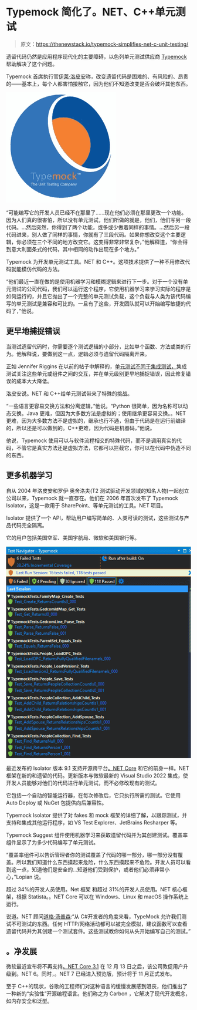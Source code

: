 # Typemock 简化了。NET、C++单元测试

> 原文：<https://thenewstack.io/typemock-simplifies-net-c-unit-testing/>

遗留代码仍然是应用程序现代化的主要障碍，以色列单元测试供应商 [Typemock](https://www.typemock.com/) 帮助解决了这个问题。

Typemock 首席执行官[伊莱·洛皮安](https://mobile.twitter.com/elilopian)称，改变遗留代码是困难的、有风险的、昂贵的——基本上，每个人都害怕接触它，因为他们不知道改变是否会破坏其他东西。

![](img/d480146e12793df65e76d6bffebc93c4.png)

“可能编写它的开发人员已经不在那里了……现在他们必须在那里更改一个功能。因为人们真的很害怕，所以没有单元测试，他们所做的就是，他们，他们写另一段代码。…然后突然，你得到了两个功能，或多或少做着同样的事情。…然后另一段代码进来，别人做了同样的事情，你就有了三段代码。如果你想改变这个主要逻辑，你必须在三个不同的地方改变它。这变得非常非常复杂，”他解释道，“你会得到意大利面条式的代码，其中相同的动作出现在多个地方。”

Typemock 为开发单元测试工具。NET 和 C++。这项技术提供了一种不用修改代码就能模仿代码的方法。

“他们最近一直在做的是使用机器学习和模糊逻辑来进行下一步。对于一个没有单元测试的公司代码，我们可以运行这个程序，它使用机器学习来学习实际的程序是如何运行的，并且它抛出了一个完整的单元测试负载，这个负载与人类为该代码编写的单元测试是兼容和可比的。一旦有了这些，开发团队就可以开始编写敏捷的代码了，”他说。

## 更早地捕捉错误

当测试遗留代码时，你需要逐个测试逻辑的小部分，比如单个函数、方法或类的行为。他解释说，要做到这一点，逻辑必须与遗留代码隔离开来。

正如 Jennifer Riggins 在以前的帖子中解释的，[单元测试不同于集成测试，](https://thenewstack.io/unit-testing-time-consuming-product-saving/)集成测试关注这些单元或组件之间的交互，并在单元级别更早地捕捉错误，因此修复错误的成本大大降低。

洛皮安说。NET 和 C++给单元测试带来了特殊的挑战。

“一些语言更容易交换方法和分离逻辑，”他说。“Python 很简单，因为名称可以动态交换。Java 更难，但因为大多数方法是虚拟的；使用继承更容易交换。。NET 更难，因为大多数方法不是虚拟的，继承也行不通，但由于代码是在运行前编译的，所以还是可以做到的。C++更难，因为代码是机器码，”他说。

他说，Typemock 使用可以与软件流程相交的特殊代码，而不是调用真实的代码，不管它是真实方法还是虚拟方法，它都可以拦截它，你可以在代码中伪造不同的东西。

## 更多机器学习

自从 2004 年洛皮安和罗伊·奥舍洛夫(T2 测试驱动开发领域的知名人物)一起创立公司以来，Typemock 就一直存在。他们在 2006 年首次发布了 Typemock Isolator，这是一款用于 SharePoint、等单元测试的工具。NET 项目。

Isolator 提供了一个 API，帮助用户编写简单的、人类可读的测试，这些测试与产品代码完全隔离。

它的用户包括美国空军、美国宇航局、微软和美国银行等。

![](img/41912dd48e3fdf2882ef30ff639d046a.png)

最近发布的 Isolator 版本 9.1 支持开源跨平台[。NET Core](https://github.com/dotnet/core) 和它的前身一样。NET 框架在新的和遗留的代码。更新版本与微软最新的 Visual Studio 2022 集成，使开发人员能够对他们的代码进行单元测试，而不必修改现有的测试。

它包括一个自动的智能运行器，在每次修改后，它只执行所需的测试。它使用 Auto Deploy 或 NuGet 包提供向后兼容性。

Typemock Isolator 提供了对 fakes 和 mock 框架的详细了解，以跟踪测试，并支持和集成其他运行程序，如 VS Test Explorer、JetBrains Resharper 等。

Typemock Suggest 组件使用机器学习来获取遗留代码并为其创建测试。覆盖率组件显示了为多少代码编写了单元测试。

“覆盖率组件可以告诉管理者你的测试覆盖了代码的哪一部分，哪一部分没有覆盖。所以我们知道什么东西摸起来危险，什么东西摸起来不危险。开发人员可以看到这一点，知道他们是安全的…知道他们受到保护，或者他们必须非常小心，”Lopian 说。

超过 34%的开发人员使用。Net 框架 和超过 31%的开发人员使用。NET 核心框架，根据 Statista。。NET Core 可以在 Windows、Linux 和 macOS 操作系统上运行。

说道。NET 顾问[道格·汤普森](https://www.linkedin.com/in/dougrthompson/?originalSubdomain=uk):“从 C#开发者的角度来看，TypeMock 允许我们测试不可测试的东西。任何 HTTP/网络活动都可以被完全模拟，建议函数可以查看遗留代码并为其创建一个测试套件。这些测试教你如何从头开始编写自己的测试。”

## 。净发展

微软最近宣布将不再支持[。NET Core 3.1](https://devblogs.microsoft.com/dotnet/net-core-3-1-will-reach-end-of-support-on-december-13-2022/) 在 12 月 13 日之后，该公司敦促用户升级到。NET 6。同时，。NET 7 已经进入预览版，预计将于 11 月正式发布。

至于 C++的现状，谷歌的工程师们对这种语言的缓慢发展感到沮丧，他们推出了一种新的“实验性”开源编程语言。他们称之为 Carbon ，它解决了现代开发概念，如内存安全和泛型。

<svg xmlns:xlink="http://www.w3.org/1999/xlink" viewBox="0 0 68 31" version="1.1"><title>Group</title> <desc>Created with Sketch.</desc></svg>